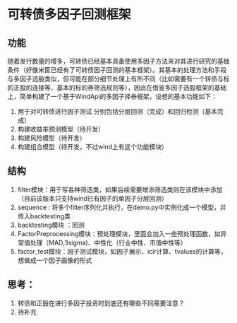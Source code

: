 # 可转债多因子回测框架
## 功能
随着发行数量的增多，可转债已经基本具备使用多因子方法来对其进行研究的基础条件（好像米筐已经有了可转债因子回测的基本框架）。其基本的处理方法和手段与多因子选股类似，但可能在部分细节处理上有所不同（比如需要有一个转债与标的正股的连接等、基本的标的券筛选规则等），因此在借鉴多因子选股框架的基础上，简单构建了一个基于WindApi的多因子择券框架，设想的基本功能如下：
1. 用于对可转债进行因子测试
   分别包括分层回测（完成）和回归检测（基本完成）
2. 构建收益率预测模型（待开发）
3. 构建风险模型（待开发）
4. 构建组合模型（待开发，不过wind上有这个功能模块）


## 结构
1. filter模块：用于写各种筛选类，如果后续需要增添筛选类则在该模块中添加（目前该版本只支持wind已有因子的单因子分层回测）
2. sequence : 将多个filter序列化并执行，在demo.py中实例化成一个模型，并传入backtesting类
3. backtesting模块 ：回测
4. FactorPreprocessing模块：预处理模块，里面会加入一些预处理函数，如异常值处理（MAD,3sigma)、中性化（行业中性、市值中性等）
5. factor_test模块：因子测试模块，如因子展示、icir计算、tvalues的计算等，想做成一个因子画像的形式

## 思考：
1. 转债和正股在进行多因子投资时到底还有哪些不同需要注意？
2. 待补充
